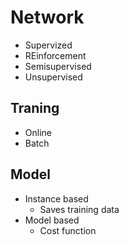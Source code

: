 # Network #

* Supervized
* REinforcement
* Semisupervised
* Unsupervised

## Traning ##

* Online
* Batch

## Model ##

* Instance based
    * Saves training data
* Model based
    * Cost function
